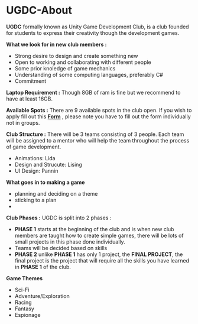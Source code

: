 # UGDC-About

**UGDC** formally known as Unity Game Development Club, is a club founded for students to express their creativity though the development games.

**What we look for in new club members :**
- Strong desire to design and create something new  
- Open to working and collaborating with different people
- Some prior knoledge of game mechanics
- Understanding of some computing languages, preferably C# 
- Commitment 

**Laptop Requirement :** Though 8GB of ram is fine but we recommend to have at least 16GB. 

**Available Spots :** There are 9 available spots in the club open. If you wish to apply fill out this [**Form**]() , please note you have to fill out the form individually not in groups.

**Club Structure :** There will be 3 teams consisting of 3 people. Each team will be assigned to a mentor who will help the team throughout the process of game development. 
- Animations: Lida
- Design and Strucute: Lising
- UI Design: Pannin

**What goes in to making a game**
- planning and deciding on a theme
- sticking to a plan
- 

**Club Phases :** UGDC is split into 2 phases :
- **PHASE 1** starts at the beginning of the club and is when new club members are taught how to create simple games, there will be lots of small projects in this phase done individually.
- Teams will be decided based on skills
- **PHASE 2** unlike **PHASE 1** has only 1 project, the **FINAL PROJECT**, the final project is the project that will require all the skills you have learned in **PHASE 1** of the club.

**Game Themes**
- Sci-Fi
- Adventure/Exploration 
- Racing
- Fantasy
- Espionage
